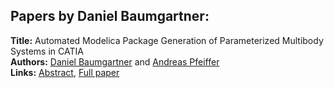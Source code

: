 <h2>Papers by Daniel Baumgartner:</h2>
<p>
<b>Title:</b> Automated Modelica Package Generation of Parameterized Multibody Systems in CATIA<br />
<b>Authors:</b> <a href="../authors/author_25.html">Daniel Baumgartner</a> and <a href="../authors/author_241.html">Andreas Pfeiffer</a><br />
<b>Links:</b> <a href="../abstracts/abstract_96.pdf">Abstract</a>, <a href="../submissions/ECP14096913_BaumgartnerPfeiffer.pdf">Full paper</a>
</p>